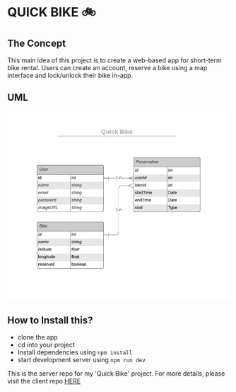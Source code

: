 # QUICK BIKE :bike:

## The Concept

This main idea of this project is to create a web-based app for short-term bike rental. Users can create an account, reserve a bike using a map interface and lock/unlock their bike in-app.

## UML
![UML](https://github.com/anpospisil/quick-bike-client/blob/development/attachments/quick-bike.png)

## How to Install this?

- clone the app
- cd into your project
- Install dependencies using `npm install`
- start development server using `npm run dev`

This is the server repo for my 'Quick Bike' project. For more details, please visit the client repo [HERE](https://github.com/anpospisil/quick-bike-client)
